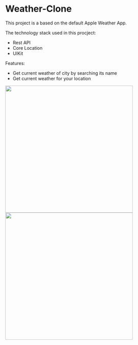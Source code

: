 # Weather-Clone
This project is a based on the default Apple Weather App.<br />

The technology stack used in this procject: <br />

  - Rest API
  - Core Location
  - UIKit
  
Features: <br />

  - Get current weather of city by searching its name
  - Get current weather for your location

<img src="https://user-images.githubusercontent.com/105413187/184245315-353cdd53-0244-4b14-a1a1-69c2c13df5cc.png" width="400" >
<img src="https://user-images.githubusercontent.com/105413187/184245304-837b752d-fd69-4c3c-bc9f-91cfa6fa1dc9.png" width="400" >
